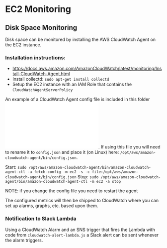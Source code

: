 # EC2 Monitoring

## Disk Space Monitoring
Disk space can be monitored by installing the AWS CloudWatch Agent on the EC2 instance.

### Installation instructions:
* https://docs.aws.amazon.com/AmazonCloudWatch/latest/monitoring/Install-CloudWatch-Agent.html
* Install collectd: `sudo apt-get install collectd`
* Setup the EC2 instance with an IAM Role that contains the `CloudWatchAgentServerPolicy`

An example of a CloudWatch Agent config file is included in this folder ![./cloudwatch-agent-config.json](cloudwatch-agent-config.json).
If using this file you will need to rename it to `config.json` and place it (on Linux) here: `/opt/aws/amazon-cloudwatch-agent/bin/config.json`.

Start: `sudo /opt/aws/amazon-cloudwatch-agent/bin/amazon-cloudwatch-agent-ctl -a fetch-config -m ec2 -s -c file:/opt/aws/amazon-cloudwatch-agent/bin/config.json`
Stop: `sudo /opt/aws/amazon-cloudwatch-agent/bin/amazon-cloudwatch-agent-ctl -m ec2 -a stop`

NOTE: if you change the config file you need to restart the agent

The configured metrics will then be shipped to CloudWatch where you can set up alarms, graphs, etc. based upon them.

### Notification to Slack Lambda
Using a CloudWatch Alarm and an SNS trigger that fires the Lambda with code from `cloudwatch-alert-lambda.js` a Slack alert can be sent whenever the alarm triggers.